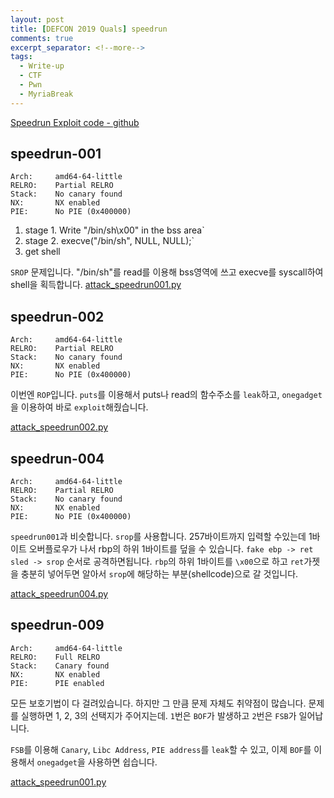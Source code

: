 ```yaml
---
layout: post
title: [DEFCON 2019 Quals] speedrun
comments: true
excerpt_separator: <!--more-->
tags:
  - Write-up
  - CTF
  - Pwn
  - MyriaBreak
---
```


[Speedrun Exploit code - github](https://github.com/wotmd/CTF_Exploit/tree/master/DEFCON_CTF_2019)

## speedrun-001
```
Arch:     amd64-64-little
RELRO:    Partial RELRO
Stack:    No canary found
NX:       NX enabled
PIE:      No PIE (0x400000)
```
1. stage 1. Write "/bin/sh\x00" in the bss area`
2. stage 2. execve("/bin/sh", NULL, NULL);`
3. get shell

`SROP` 문제입니다. "/bin/sh"를 read를 이용해 bss영역에 쓰고
execve를 syscall하여 shell을 획득합니다.
[attack_speedrun001.py](https://github.com/wotmd/CTF_Exploit/blob/master/DEFCON_CTF_2019/speedrun001/attack_speedrun001.py)

## speedrun-002
```
Arch:     amd64-64-little
RELRO:    Partial RELRO
Stack:    No canary found
NX:       NX enabled
PIE:      No PIE (0x400000)
```
이번엔 `ROP`입니다. `puts`를 이용해서 puts나 read의 함수주소를 `leak`하고, `onegadget`을 이용하여 바로 `exploit`해줬습니다.

[attack_speedrun002.py](https://github.com/wotmd/CTF_Exploit/blob/master/DEFCON_CTF_2019/speedrun002/attack_speedrun002.py)


## speedrun-004
```
Arch:     amd64-64-little
RELRO:    Partial RELRO
Stack:    No canary found
NX:       NX enabled
PIE:      No PIE (0x400000)
```
`speedrun001`과 비슷합니다. `srop`를 사용합니다.
257바이트까지 입력할 수있는데 1바이트 오버플로우가 나서 rbp의 하위 1바이트를 덮을 수 있습니다.
`fake ebp -> ret sled -> srop` 순서로 공격하면됩니다.
`rbp`의 하위 1바이트를 `\x00`으로 하고 `ret`가젯을 충분히 넣어두면 알아서 `srop`에 해당하는 부분(shellcode)으로 갈 것입니다.

[attack_speedrun004.py](https://github.com/wotmd/CTF_Exploit/blob/master/DEFCON_CTF_2019/speedrun004/attack_speedrun004.py)


## speedrun-009
```
Arch:     amd64-64-little
RELRO:    Full RELRO
Stack:    Canary found
NX:       NX enabled
PIE:      PIE enabled
```
모든 보호기법이 다 걸려있습니다.
하지만 그 만큼 문제 자체도 취약점이 많습니다.
문제를 실행하면 1, 2, 3의 선택지가 주어지는데.
`1`번은 `BOF`가 발생하고 `2`번은 `FSB`가 일어납니다.

`FSB`를 이용해 `Canary`, `Libc Address`, `PIE address`를 `leak`할 수 있고, 이제 `BOF`를 이용해서 `onegadget`을 사용하면 쉽습니다.

[attack_speedrun001.py](https://github.com/wotmd/CTF_Exploit/blob/master/DEFCON_CTF_2019/speedrun009/attack_speedrun009.py)
